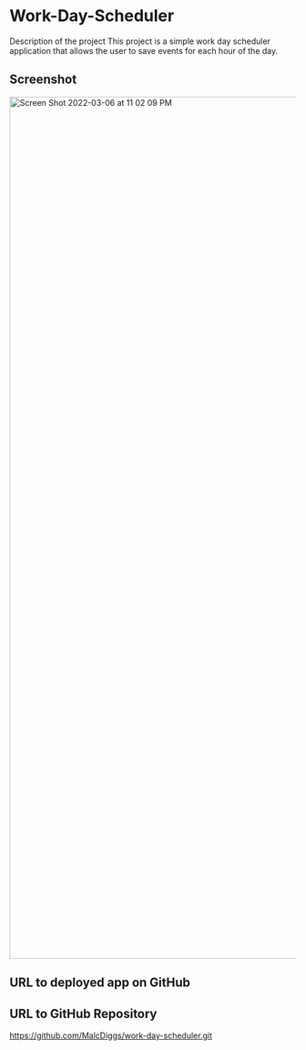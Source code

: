 # Work-Day-Scheduler

Description of the project
This project is a simple work day scheduler application that allows the user to save events for each hour of the day.

## Screenshot

<img width="1512" alt="Screen Shot 2022-03-06 at 11 02 09 PM" src="https://user-images.githubusercontent.com/97936992/156965864-42bbe416-26e1-45ce-a67a-b9c8194d4462.png">

## URL to deployed app on GitHub


## URL to GitHub Repository
https://github.com/MalcDiggs/work-day-scheduler.git
